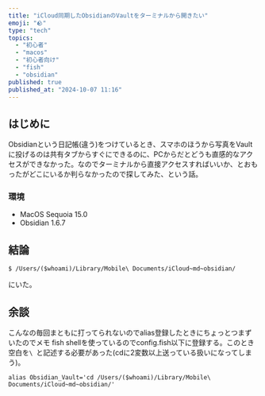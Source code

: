 ```yaml
---
title: "iCloud同期したObsidianのVaultをターミナルから開きたい"
emoji: "🪨"
type: "tech"
topics:
  - "初心者"
  - "macos"
  - "初心者向け"
  - "fish"
  - "obsidian"
published: true
published_at: "2024-10-07 11:16"
---
```


## はじめに
Obsidianという日記帳(違う)をつけているとき、スマホのほうから写真をVaultに投げるのは共有タブからすぐにできるのに、PCからだとどうも直感的なアクセスができなかった。なのでターミナルから直接アクセスすればいいか、とおもったがどこにいるか判らなかったので探してみた、という話。

### 環境
- MacOS Sequoia 15.0
- Obsidian 1.6.7

## 結論
```shell
$ /Users/($whoami)/Library/Mobile\ Documents/iCloud~md~obsidian/
```
にいた。
## 余談
こんなの毎回まともに打ってられないのでalias登録したときにちょっとつまずいたのでメモ
fish shellを使っているのでconfig.fish以下に登録する。このとき空白を`\ `と記述する必要があった(cdに2変数以上送っている扱いになってしまう)。

```fish:config.fish
alias Obsidian_Vault='cd /Users/($whoami)/Library/Mobile\ Documents/iCloud~md~obsidian/'
```


